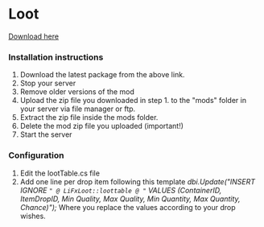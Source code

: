 # Loot
[Download here](https://github.com/LiF-x/Loot/releases/latest)

### Installation instructions

1. Download the latest package from the above link.
2. Stop your server
3. Remove older versions of the mod
4. Upload the zip file you downloaded in step 1. to the "mods" folder in your server via file manager or ftp.
5. Extract the zip file inside the mods folder.
6. Delete the mod zip file you uploaded (important!)
7. Start the server

### Configuration

1. Edit the lootTable.cs file
2. Add one line per drop item following this template *dbi.Update("INSERT IGNORE `" @ LiFxLoot::loottable @ "` VALUES (ContainerID, ItemDropID, Min Quality, Max Quality, Min Quantity, Max Quantity, Chance)");* Where you replace the values according to your drop wishes.